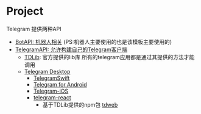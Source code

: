 # Project

Telegram 提供两种API

- [BotAPI: 机器人相关](https://core.telegram.org/bots/api#using-a-local-bot-api-server) (PS:机器人主要使用的也是该模板主要使用的)
- [TelegramAPI: 允许构建自己的Telegram客户端](https://core.telegram.org/api#telegram-api)
  - [TDLib](https://github.com/tdlib/td): 官方提供的lib库 所有的telegram应用都是通过其提供的方法才能调用
  - [Telegram Desktop](https://github.com/telegramdesktop/tdesktop)
    - [TelegramSwift](https://github.com/overtake/TelegramSwift)
    - [Telegram for Android](https://github.com/DrKLO/Telegram)
    - [Telegram-iOS](https://github.com/TelegramMessenger/Telegram-iOS)
    - [telegram-react](https://github.com/evgeny-nadymov/telegram-react)
      - 基于TDLib提供的npm包 [tdweb](https://www.npmjs.com/package/tdweb)

